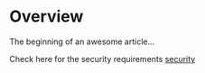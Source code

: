 # Overview

The beginning of an awesome article...

Check here for the security requirements [security](security/Security.md)